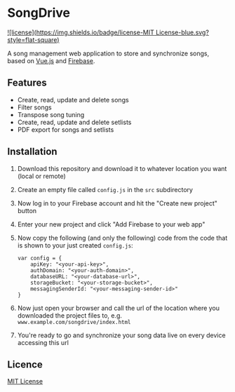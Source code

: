 # SongDrive
[![license](https://img.shields.io/badge/license-MIT License-blue.svg?style=flat-square)](./LICENSE) <!--[![release](https://img.shields.io/badge/release-v0.0.1-blue.svg?style=flat-square)]()-->

A song management web application to store and synchronize songs, based on [Vue.js](vuejs.org/) and [Firebase](firebase.google.com/).

## Features
- Create, read, update and delete songs
- Filter songs
- Transpose song tuning
- Create, read, update and delete setlists
- PDF export for songs and setlists

## Installation

1. Download this repository and download it to whatever location you want (local or remote)
2. Create an empty file called `config.js` in the `src` subdirectory
3. Now log in to your Firebase account and hit the "Create new project" button
4. Enter your new project and click "Add Firebase to your web app"
5. Now copy the following (and only the following) code from the code that is shown to your just created `config.js`:

    ```
    var config = {
        apiKey: "<your-api-key>",
        authDomain: "<your-auth-domain>",
        databaseURL: "<your-database-url>",
        storageBucket: "<your-storage-bucket>",
        messagingSenderId: "<your-messaging-sender-id>"
    }
    ```
    
6. Now just open your browser and call the url of the location where you downloaded the project files to, e.g. `www.example.com/songdrive/index.html`
7. You're ready to go and synchronize your song data live on every device accessing this url

## Licence
[MIT License](./LICENSE)
